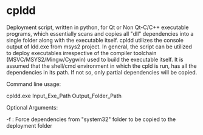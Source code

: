 # cpldd
Deployment script, written in python,  for Qt or Non Qt-C/C++ executable programs, which essentially scans and copies all "dll" dependencies into a single folder along with the executable itself. cpldd utilizes the console output of ldd.exe from msys2 project. In general, the script can be utilized to deploy executables irrespective of the compiler toolchain (MSVC/MSYS2/Mingw/Cygwin) used to build the executable itself. It is assumed that the shell/cmd environment in which the cpld is run, has all the dependencies in its path. If not so, only partial dependencies will be copied.

Command line usage:

cpldd.exe Input_Exe_Path Output_Folder_Path

Optional Arguments:

-f : Force dependencies from "system32" folder to be copied to the deployment folder
